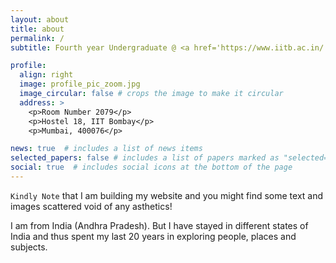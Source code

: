 ```yaml
---
layout: about
title: about
permalink: /
subtitle: Fourth year Undergraduate @ <a href='https://www.iitb.ac.in/'>IIT Bombay</a> pursuing integrated BTech (Electrical Engineering) and MTech (Data Science and Artificial Intelligence)

profile:
  align: right
  image: profile_pic_zoom.jpg
  image_circular: false # crops the image to make it circular
  address: >
    <p>Room Number 2079</p>
    <p>Hostel 18, IIT Bombay</p>
    <p>Mumbai, 400076</p>

news: true  # includes a list of news items
selected_papers: false # includes a list of papers marked as "selected={true}"
social: true  # includes social icons at the bottom of the page
---
```


`Kindly Note` that I am building my website and you might find some text and images scattered void of any asthetics!

I am from India (Andhra Pradesh). But I have stayed in different states of India and thus spent my last 20 years in exploring people, places and subjects.  
